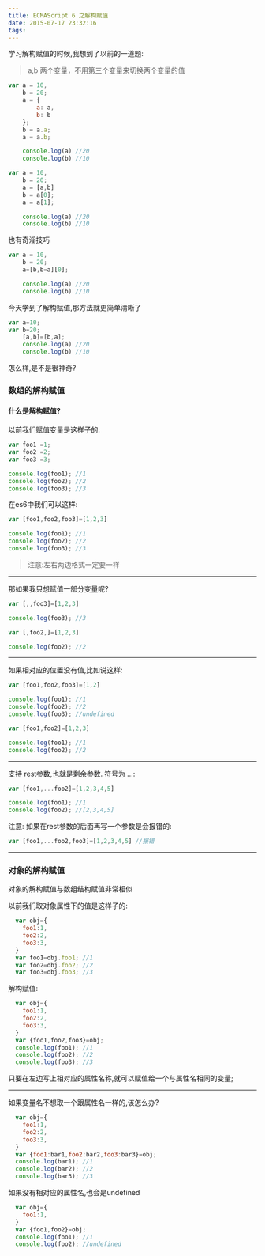 ```yaml
---
title: ECMAScript 6 之解构赋值
date: 2015-07-17 23:32:16
tags:
---
```

学习解构赋值的时候,我想到了以前的一道题:
>a,b 两个变量，不用第三个变量来切换两个变量的值

```javascript
var a = 10,
    b = 20;
    a = {
        a: a,
        b: b
    };
    b = a.a;
    a = a.b;

    console.log(a) //20
    console.log(b) //10
```
```javascript
var a = 10,
    b = 20;
    a = [a,b]
    b = a[0];
    a = a[1];

    console.log(a) //20
    console.log(b) //10
```
也有奇淫技巧

```javascript
var a = 10,
    b = 20;
    a=[b,b=a][0];

    console.log(a) //20
    console.log(b) //10
```
<!-- more -->

今天学到了解构赋值,那方法就更简单清晰了
```javascript
var a=10;
var b=20;
    [a,b]=[b,a];
    console.log(a) //20
    console.log(b) //10
```

怎么样,是不是很神奇?
### 数组的解构赋值
#### 什么是解构赋值?

以前我们赋值变量是这样子的:

``` javascript
var foo1 =1;
var foo2 =2;
var foo3 =3;

console.log(foo1); //1
console.log(foo2); //2
console.log(foo3); //3
```
在es6中我们可以这样:

``` javascript
var [foo1,foo2,foo3]=[1,2,3]

console.log(foo1); //1
console.log(foo2); //2
console.log(foo3); //3
```
>注意:左右两边格式一定要一样

---
那如果我只想赋值一部分变量呢?

``` javascript
var [,,foo3]=[1,2,3]

console.log(foo3); //3
```

``` javascript
var [,foo2,]=[1,2,3]

console.log(foo2); //2
```

***
如果相对应的位置没有值,比如说这样:
``` javascript
var [foo1,foo2,foo3]=[1,2]

console.log(foo1); //1
console.log(foo2); //2
console.log(foo3); //undefined
```

``` javascript
var [foo1,foo2]=[1,2,3]

console.log(foo1); //1
console.log(foo2); //2
```
***
支持 rest参数,也就是剩余参数. 符号为 ...:

``` javascript
var [foo1,...foo2]=[1,2,3,4,5]

console.log(foo1); //1
console.log(foo2); //[2,3,4,5]
```

注意: 如果在rest参数的后面再写一个参数是会报错的:

``` javascript
var [foo1,...foo2,foo3]=[1,2,3,4,5] //报错

```

***
### 对象的解构赋值
对象的解构赋值与数组结构赋值非常相似

以前我们取对象属性下的值是这样子的:
``` javascript
  var obj={
    foo1:1,
    foo2:2,
    foo3:3,
  }
  var foo1=obj.foo1; //1
  var foo2=obj.foo2; //2
  var foo3=obj.foo3; //3
```

解构赋值:

``` javascript
  var obj={
    foo1:1,
    foo2:2,
    foo3:3,
  }
  var {foo1,foo2,foo3}=obj;
  console.log(foo1); //1
  console.log(foo2); //2
  console.log(foo3); //3
```
只要在左边写上相对应的属性名称,就可以赋值给一个与属性名相同的变量;

***
如果变量名不想取一个跟属性名一样的,该怎么办?
``` javascript
  var obj={
    foo1:1,
    foo2:2,
    foo3:3,
  }
  var {foo1:bar1,foo2:bar2,foo3:bar3}=obj;
  console.log(bar1); //1
  console.log(bar2); //2
  console.log(bar3); //3
```


如果没有相对应的属性名,也会是undefined
``` javascript
  var obj={
    foo1:1,
  }
  var {foo1,foo2}=obj;
  console.log(foo1); //1
  console.log(foo2); //undefined
```
